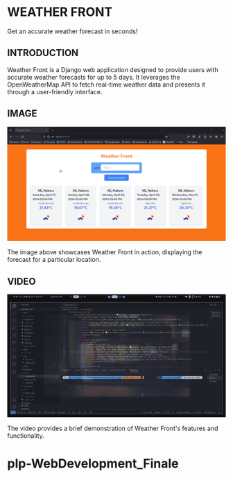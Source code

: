 # WEATHER FRONT

Get an accurate weather forecast in seconds!

## INTRODUCTION

Weather Front is a Django web application designed to provide users with accurate weather forecasts for up to 5 days. It leverages the OpenWeatherMap API to fetch real-time weather data and presents it through a user-friendly interface.

## IMAGE

![Weather Front Demo](./README_ASSETS/images/demo.png)

The image above showcases Weather Front in action, displaying the forecast for a particular location.

## VIDEO

![Weather Front Demo Video](./README_ASSETS/demo.gif)

The video provides a brief demonstration of Weather Front's features and functionality.
# plp-WebDevelopment_Finale
